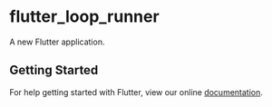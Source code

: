 # flutter_loop_runner

A new Flutter application.

## Getting Started

For help getting started with Flutter, view our online
[documentation](https://flutter.io/).
